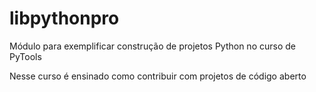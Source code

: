 # libpythonpro
Módulo para exemplificar construção de projetos Python no curso de PyTools

Nesse curso é ensinado como contribuir com projetos de código aberto
